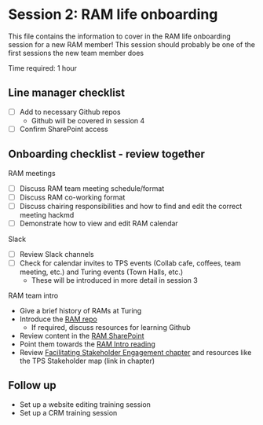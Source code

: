 # Session 2: RAM life onboarding

This file contains the information to cover in the RAM life onboarding session for a new RAM member!
This session should probably be one of the first sessions the new team member does

Time required: 1 hour

## Line manager checklist
- [ ] Add to necessary Github repos
   - Github will be covered in session 4 
- [ ] Confirm SharePoint access

## Onboarding checklist - review together

RAM meetings
- [ ] Discuss RAM team meeting schedule/format
- [ ] Discuss RAM co-working format
- [ ] Discuss chairing responsibilities and how to find and edit the correct meeting hackmd
- [ ] Demonstrate how to view and edit RAM calendar

Slack
- [ ] Review Slack channels
- [ ] Check for calendar invites to TPS events (Collab cafe, coffees, team meeting, etc.) and Turing events (Town Halls, etc.)
   - These will be introduced in more detail in session 3  

RAM team intro
- Give a brief history of RAMs at Turing
- Introduce the [RAM repo](https://github.com/alan-turing-institute/research-application-management)
   - If required, discuss resources for learning Github
- Review content in the [RAM SharePoint](https://thealanturininstitute.sharepoint.com/sites/RAM/Shared%20Documents/Forms/AllItems.aspx)
- Point them towards the [RAM Intro reading](https://hackmd.io/NZTki1n_RPuQ7ml4WVVvHA)
- Review [Facilitating Stakeholder Engagement chapter](https://the-turing-way.netlify.app/collaboration/stakeholder-engagement.html) and resources like the TPS Stakeholder map (link in chapter)

## Follow up

* Set up a website editing training session
* Set up a CRM training session
